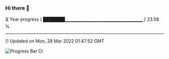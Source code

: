 ### Hi there 👋

⏳ Year progress { ███████▁▁▁▁▁▁▁▁▁▁▁▁▁▁▁▁▁▁▁▁▁▁▁ } 23.58 %

---

⏰ Updated on Mon, 28 Mar 2022 01:47:52 GMT

![Progress Bar CI](https://github.com/ZhaoGui/ZhaoGui/workflows/Progress%20Bar%20CI/badge.svg)
